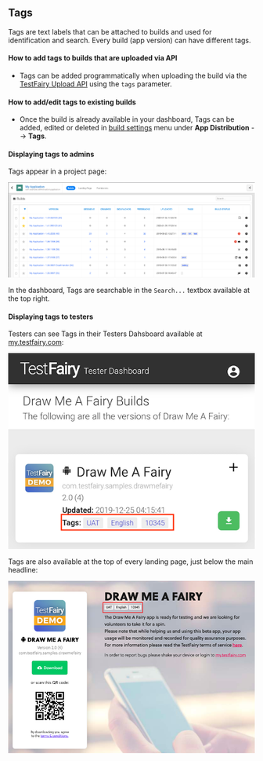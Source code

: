 ## Tags

Tags are text labels that can be attached to builds and used for identification and search. Every build (app version) can have different tags.

#### How to add tags to builds that are uploaded via API

- Tags can be added programmatically when uploading the build via the [TestFairy Upload API](https://docs.testfairy.com/API/Upload_API.html) using the `tags` parameter.


#### How to add/edit tags to existing builds

- Once the build is already available in your dashboard, Tags can be added, edited or deleted in [build settings](https://docs.testfairy.com/TestFairy_Dashboard/Builds.html) menu under __App Distribution__ --> __Tags__.

#### Displaying tags to admins

Tags appear in a project page:

![](/img/dashboard/builds-table.png)  
  
In the dashboard, Tags are searchable in the `Search...` textbox available at the top right.

#### Displaying tags to testers

Testers can see Tags in their Testers Dahsboard available at [my.testfairy.com](my.testfairy.com):

![](/img/app_distribution/builds-my-view.png)  

Tags are also available at the top of every landing page, just below the main headline:

![](/img/app_distribution/landing-page-tags.png)  
